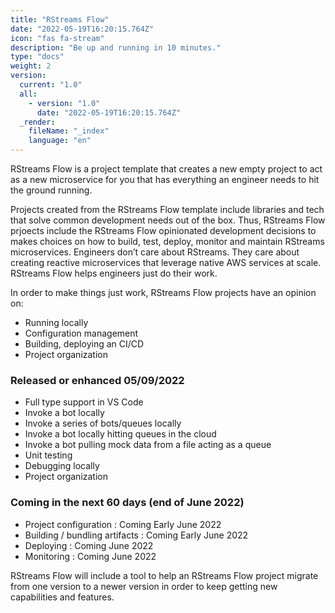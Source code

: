 ```yaml
---
title: "RStreams Flow"
date: "2022-05-19T16:20:15.764Z"
icon: "fas fa-stream"
description: "Be up and running in 10 minutes."
type: "docs"
weight: 2
version:
  current: "1.0"
  all:
    - version: "1.0"
      date: "2022-05-19T16:20:15.764Z"
  _render:
    fileName: "_index"
    language: "en"
---
```


RStreams Flow is a project template that creates a new empty project to act as a new microservice for you that has everything
an engineer needs to hit the ground running.

Projects created from the RStreams Flow template include libraries and tech that solve common development needs out of the box.
Thus, RStreams Flow prjoects include the RStreams Flow opinionated development decisions to makes choices on how to build, 
test, deploy, monitor and maintain RStreams microservices.  Engineers don’t care about RStreams.  They care about creating 
reactive microservices that leverage native AWS services at scale.  RStreams Flow helps engineers just do their work.

In order to make things just work, RStreams Flow projects have an opinion on:

* Running locally
* Configuration management
* Building, deploying an CI/CD
* Project organization

### Released or enhanced 05/09/2022
* Full type support in VS Code
* Invoke a bot locally
* Invoke a series of bots/queues locally
* Invoke a bot locally hitting queues in the cloud
* Invoke a bot pulling mock data from a file acting as a queue
* Unit testing
* Debugging locally
* Project organization

### Coming in the next 60 days (end of June 2022)
* Project configuration : Coming Early June 2022
* Building / bundling artifacts : Coming Early June 2022
* Deploying : Coming June 2022
* Monitoring : Coming June 2022

RStreams Flow will include a tool to help an RStreams Flow project migrate from one version to a newer version in order
to keep getting new capabilities and features.

